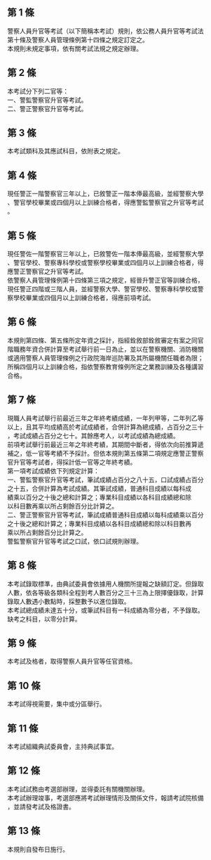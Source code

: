 第 1 條
-------
警察人員升官等考試（以下簡稱本考試）規則，依公務人員升官等考試法  
第十條及警察人員管理條例第十四條之規定訂定之。  
本規則未規定事項，依有關考試法規之規定辦理。

第 2 條
-------
本考試分下列二官等：  
一、警監警察官升官等考試。  
二、警正警察官升官等考試。

第 3 條
-------
本考試類科及其應試科目，依附表之規定。

第 4 條
-------
現任警正一階警察官三年以上，已敘警正一階本俸最高級，並經警察大學  
、警官學校畢業或四個月以上訓練合格者，得應警監警察官之升官等考試  
。

第 5 條
-------
現任警佐一階警察官三年以上，已敘警佐一階本俸最高級，並經警察大學  
、警官學校、警察專科學校或警察學校畢業或四個月以上訓練合格者，得  
應警正警察官之升官等考試。  
依警察人員管理條例第十四條第三項之規定，經晉升警正官等訓練合格，  
現任警正四階或三階人員，並經警察大學、警官學校、警察專科學校或警  
察學校畢業或四個月以上訓練合格者，得應前項考試。

第 6 條
-------
本規則第四條、第五條所定年資之採計，指經銓敘部銓敘審定有案之同官  
階職務年資合併計算至考試舉行前一日為止，並以在警察機關、消防機關  
或適用警察人員管理條例之行政院海岸巡防署及其所屬機關任職者為限；  
所稱四個月以上訓練合格，指依警察教育條例所定之業務訓練及各種講習  
合格。

第 7 條
-------
現職人員考試舉行前最近三年之年終考績成績，一年列甲等，二年列乙等  
以上，且其平均成績高於考試成績者，合併計算為總成績，占百分之三十  
，考試成績占百分之七十。其餘應考人，以考試成績為總成績。  
前項考試舉行前最近三年之年終考績，其期間中斷者，得依次向前推算遞  
補之，低一官等考績不予採計。但依本規則第五條第二項規定應警正警察  
官升官等考試者，得採計低一官等之年終考績。  
第一項考試成績依下列規定計算：  
一、警監警察官升官等考試，筆試成績占百分之八十五，口試成績占百分  
    之十五，合併計算為考試成績。其筆試成績，普通科目成績以每科成  
    績乘以百分之十後之總和計算之；專業科目成績以各科目成績總和除  
    以科目數再乘以所占剩餘百分比計算之。  
二、警正警察官升官等考試，筆試成績普通科目成績以每科成績乘以百分  
    之十後之總和計算之；專業科目成績以各科目成績總和除以科目數再  
    乘以所占剩餘百分比計算之。  
警監警察官升官等考試之口試，依口試規則辦理。

第 8 條
-------
本考試錄取標準，由典試委員會依據用人機關所提報之缺額訂定。但錄取  
人數，依各等級各類科全程到考人數百分之三十三為上限擇優錄取，計算  
錄取人數遇小數點時，採整數予以進位錄取。  
本考試總成績未達五十分，或筆試科目有一科成績為零分者，不予錄取。  
缺考之科目，以零分計算。

第 9 條
-------
本考試及格者，取得警察人員升官等任官資格。

第 10 條
--------
本考試得視需要，集中或分區舉行。

第 11 條
--------
本考試組織典試委員會，主持典試事宜。

第 12 條
--------
本考試試務由考選部辦理，並得委託有關機關辦理。  
本考試辦理竣事，考選部應將考試辦理情形及關係文件，報請考試院核備  
，並請發考試及格證書。

第 13 條
--------
本規則自發布日施行。

